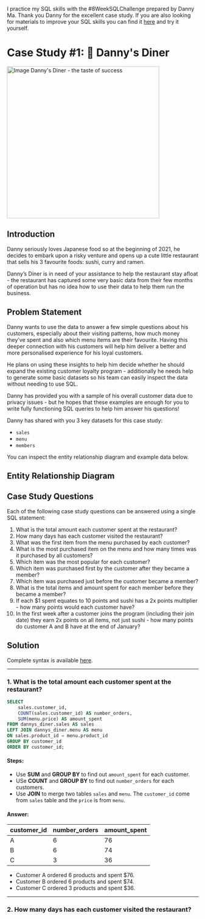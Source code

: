 I practice my SQL skills with the #8WeekSQLChallenge prepared by Danny Ma. Thank you Danny for the excellent case study.
If you are also looking for materials to improve your SQL skills you can find it [here](https://8weeksqlchallenge.com/) and try it yourself.

# Case Study #1: 🍜 Danny's Diner 
<img src="https://8weeksqlchallenge.com/images/case-study-designs/1.png" alt="Image Danny's Diner - the taste of success" height="400">

## Introduction
Danny seriously loves Japanese food so at the beginning of 2021, he decides to embark upon a risky venture and opens up a cute little restaurant that sells his 3 favourite foods: sushi, curry and ramen.

Danny’s Diner is in need of your assistance to help the restaurant stay afloat - the restaurant has captured some very basic data from their few months of operation but has no idea how to use their data to help them run the business.


## Problem Statement
Danny wants to use the data to answer a few simple questions about his customers, especially about their visiting patterns, how much money they’ve spent and also which menu items are their favourite. Having this deeper connection with his customers will help him deliver a better and more personalised experience for his loyal customers.

He plans on using these insights to help him decide whether he should expand the existing customer loyalty program - additionally he needs help to generate some basic datasets so his team can easily inspect the data without needing to use SQL.

Danny has provided you with a sample of his overall customer data due to privacy issues - but he hopes that these examples are enough for you to write fully functioning SQL queries to help him answer his questions!

Danny has shared with you 3 key datasets for this case study:
* ```sales```
* ```menu```
* ```members```

You can inspect the entity relationship diagram and example data below.

## Entity Relationship Diagram



## Case Study Questions
Each of the following case study questions can be answered using a single SQL statement:

1. What is the total amount each customer spent at the restaurant?
2. How many days has each customer visited the restaurant?
3. What was the first item from the menu purchased by each customer?
4. What is the most purchased item on the menu and how many times was it purchased by all customers?
5. Which item was the most popular for each customer?
6. Which item was purchased first by the customer after they became a member?
7. Which item was purchased just before the customer became a member?
8. What is the total items and amount spent for each member before they became a member?
9. If each $1 spent equates to 10 points and sushi has a 2x points multiplier - how many points would each customer have?
10. In the first week after a customer joins the program (including their join date) they earn 2x points on all items, not just sushi - how many points do customer A and B have at the end of January?


## Solution

Complete syntax is available [here](https://github.com/ElaWajdzik/8-Week-SQL-Challenge/blob/main/Case%20Study%20%231%20-%20Danny's%20Diner/SQL%20syntax/danny's%20diner.sql).

***

### 1. What is the total amount each customer spent at the restaurant?

````sql
SELECT 
    sales.customer_id,
    COUNT(sales.customer_id) AS number_orders,
    SUM(menu.price) AS amount_spent
FROM dannys_diner.sales AS sales
LEFT JOIN dannys_diner.menu AS menu
ON sales.product_id = menu.product_id
GROUP BY customer_id
ORDER BY customer_id;
````

#### Steps:
- Use **SUM** and **GROUP BY** to find out ```amount_spent``` for each customer.
- USe **COUNT** and **GROUP BY** to find out ```number_orders``` for each customers.
- Use **JOIN** to merge two tables ```sales``` and ```menu```. The ```customer_id``` come from ```sales``` table and the ```price``` is from ```menu```.


#### Answer:
| customer_id | number_orders | amount_spent |
| ----------- | ------------- | ------------ |
| A           | 6             | 76           |
| B           | 6             | 74           |
| C           | 3             | 36           |


- Customer A ordered 6 products and spent $76.
- Customer B ordered 6 products and spent $74.
- Customer C ordered 3 products and spent $36.

***

### 2. How many days has each customer visited the restaurant?

